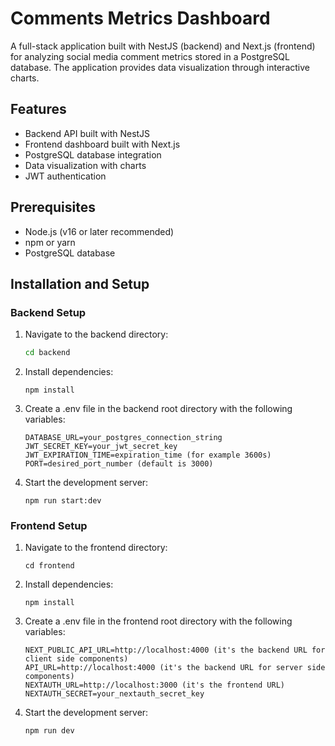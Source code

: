 # Comments Metrics Dashboard

A full-stack application built with NestJS (backend) and Next.js (frontend) for analyzing social media comment metrics stored in a PostgreSQL database. The application provides data visualization through interactive charts.

## Features

- Backend API built with NestJS
- Frontend dashboard built with Next.js
- PostgreSQL database integration
- Data visualization with charts
- JWT authentication

## Prerequisites

- Node.js (v16 or later recommended)
- npm or yarn
- PostgreSQL database

## Installation and Setup

### Backend Setup

1. Navigate to the backend directory:
   ```bash
   cd backend
   ```
2. Install dependencies:
    ```
   npm install
   ```
3. Create a .env file in the backend root directory with the following variables:
    ```
   DATABASE_URL=your_postgres_connection_string
   JWT_SECRET_KEY=your_jwt_secret_key
   JWT_EXPIRATION_TIME=expiration_time (for example 3600s)
   PORT=desired_port_number (default is 3000)
    ```
4. Start the development server:
    ```
    npm run start:dev
    ```
### Frontend Setup

1. Navigate to the frontend directory:
    ```
    cd frontend
    ```
2. Install dependencies:
    ```
   npm install 
    ```
3. Create a .env file in the frontend root directory with the following variables:
    ```
    NEXT_PUBLIC_API_URL=http://localhost:4000 (it's the backend URL for client side components)
    API_URL=http://localhost:4000 (it's the backend URL for server side components)
    NEXTAUTH_URL=http://localhost:3000 (it's the frontend URL)
    NEXTAUTH_SECRET=your_nextauth_secret_key
   ```
4. Start the development server:
    ```
   npm run dev
   ```